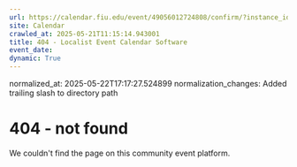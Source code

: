 ```yaml
---
url: https://calendar.fiu.edu/event/49056012724808/confirm/?instance_id=49056012775015&return=https%3A%2F%2Fcalendar.fiu.edu%2Fcalendar%3Fevent_types%255B%255D%3D121723
site: Calendar
crawled_at: 2025-05-21T11:15:14.943001
title: 404 - Localist Event Calendar Software
event_date: 
dynamic: True
---
```

normalized_at: 2025-05-22T17:17:27.524899
normalization_changes: Added trailing slash to directory path

# 404 - not found
We couldn't find the page on this community event platform.
